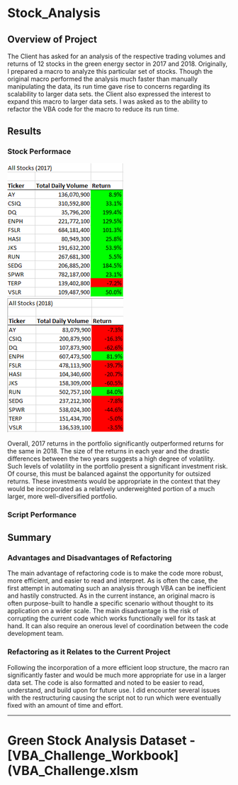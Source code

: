 # Stock_Analysis

## Overview of Project
The Client has asked for an analysis of the respective trading volumes and returns of 12 stocks in the green energy sector in 2017 and 2018. Originally, I prepared a macro to analyze this particular set of stocks.  Though the original macro performed the analysis much faster than manually manipulating the data, its run time gave rise to concerns regarding its scalability to larger data sets. the Client also expressed the interest to expand this macro to larger data sets. I was asked as to the ability to refactor the VBA code for the macro to reduce its run time. 

## Results
### Stock Performace
![2017_Returns](2017_Returns.png)
![2018_Returns](2018_Returns.png)

Overall, 2017 returns in the portfolio significantly outperformed returns for the same in 2018. The size of the returns in each year and the drastic differences between the two years suggests a high degree of volatility.  Such levels of volatility in the portfolio present a significant investment risk. Of course, this must be balanced against the opportunity for outsized returns. These investments would be appropriate in the context that they would be incorporated as a relatively underweighted portion of a much larger, more well-diversified portfolio.

### Script Performance


## Summary
### Advantages and Disadvantages of Refactoring
The main advantage of refactoring code is to make the code more robust, more efficient, and easier to read and interpret. As is often the case, the first attempt in automating such an analysis through VBA can be inefficient and hastily constructed. As in the current instance, an original macro is often purpose-built to handle a specific scenario without thought to its application on a wider scale. The main disadvantage is the risk of corrupting the current code which works functionally well for its task at hand. It can also require an onerous level of coordination between the code development team. 

### Refactoring as it Relates to the Current Project
Following the incorporation of a more efficient loop structure, the macro ran significantly faster and would be much more appropriate for use in a larger data set. The code is also formatted and noted to be easier to read, understand, and build upon for future use. I did encounter several issues with the restructuring causing the script not to run which were eventually fixed with an amount of time and effort. 

---
# Green Stock Analysis Dataset - [VBA_Challenge_Workbook](VBA_Challenge.xlsm
